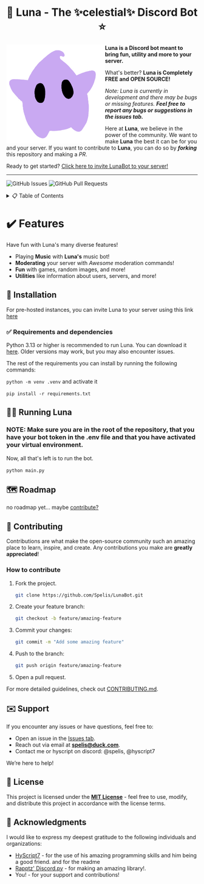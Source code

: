<div align="center">

<h1 id="about">💫 Luna - The ✨celestial✨ Discord Bot ⭐</h1>

</div>

<img align="left" style="width:260px" width="288px" src="https://github.com/spelis/LunaBot/blob/master/assets/icon.png"> <a id="about"></a>

**Luna is a Discord bot meant to bring fun, utility and more to your server.**

What's better? **Luna is Completely FREE and OPEN SOURCE!**

*Note: Luna is currently in development and there may be bugs or missing features.*
***Feel free to report any bugs or suggestions in the issues tab.***

Here at **Luna**, we believe in the power of the community. We want to make **Luna** the best it can be for you and your server.
If you want to contribute to **Luna**, you can do so by ***forking*** this repository and making a *PR*.

Ready to get started? [Click here to invite LunaBot to your server!](https://discord.com/oauth2/authorize?client_id=1345727284216205312)

---

![GitHub Issues](https://img.shields.io/github/issues/Spelis/LunaBot)
![GitHub Pull Requests](https://img.shields.io/github/issues-pr/Spelis/LunaBot)

<details>
    <summary>📋 Table of Contents</summary>
    <ol>
        <li><a href="#about">❔ About</a></li>
        <li>
            <a href="#install">🚀 Installation</a>
            <ul>
                <li><a href="#install">✅ Requirements and dependencies</a></li>
            </ul>
        </li>
        <li><a href="#run">🏃‍➡️ Running Luna</a></li>
        <li><a href="#roadmap">🗺️ Roadmap</a></li>
        <li>
        <a href="#contributing">🤝 Contributing</a>
        <ul>
            <a href="#how-to-contribute">How to Contribute</a>
        </ul>
        </li>
        <li><a href="#support">✉️ Support</a></li>
        <li><a href="#license">📄 License</a></li>
        <li><a href="#acknowledgments">💖 Acknowledgments</a></li>
    </ol>
</details>

# ✔️ Features
Have fun with Luna's many diverse features!
- Playing **Music** with **Luna's** music bot!
- **Moderating** your server with *Awesome* moderation commands!
- **Fun** with games, random images, and more!
- **Utilities** like information about users, servers, and more!

<a id="install"></a>

## 🚀 Installation

For pre-hosted instances, you can invite Luna to your server using this link [here](https://discord.com/oauth2/authorize?client_id=1345727284216205312)

### ✅ Requirements and dependencies
Python 3.13 or higher is recommended to run Luna. You can download it [here](https://www.python.org/downloads/). Older versions may work, but you may also encounter issues.

The rest of the requirements you can install by running the following commands:

`python -m venv .venv` and activate it

`pip install -r requirements.txt`

<a id="run"></a>

## 🏃‍➡️ Running Luna

<h3>NOTE: Make sure you are in the root of the repository, that you have your bot token in the .env file and that you have activated your virtual environment.</h3>

Now, all that's left is to run the bot. 

`python main.py`

<a id="roadmap"></a>

## 🗺️ Roadmap

no roadmap yet... maybe <a href="#contributing">contribute?</a>

<a id="contributing"></a>

## 🤝 Contributing

Contributions are what make the open-source community such an amazing place to learn, inspire, and create. Any contributions you make are **greatly appreciated**!  

### How to contribute
1. Fork the project.  
    ```bash
    git clone https://github.com/Spelis/LunaBot.git
2. Create your feature branch:  
   ```bash
   git checkout -b feature/amazing-feature
   ```  
3. Commit your changes:  
   ```bash
   git commit -m "Add some amazing feature"
   ```  
4. Push to the branch:  
   ```bash
   git push origin feature/amazing-feature
   ```  
5. Open a pull request.  

For more detailed guidelines, check out [CONTRIBUTING.md](CONTRIBUTING.md).

<a id="support"></a>

## ✉️ Support

If you encounter any issues or have questions, feel free to:  
- Open an issue in the [Issues tab](https://github.com/spelis/lunabot/issues).
- Reach out via email at **spelis@duck.com**.
- Contact me or hyscript on discord: @spelis, @hyscript7

We’re here to help!

<a id="license"></a>

## 📄 License

This project is licensed under the **[MIT License](LICENSE)** - feel free to use, modify, and distribute this project in accordance with the license terms.  

<a id="acknowledgments"></a>

## 💖 Acknowledgments

I would like to express my deepest gratitude to the following individuals and organizations:  
- [HyScript7](https://github.com/HyScript7) - for the use of his amazing programming skills and him being a good friend. and for the readme
- [Rapptz' Discord.py](https://github.com/Rapptz/discord.py) - for making an amazing library!.  
- You! - for your support and contributions!
